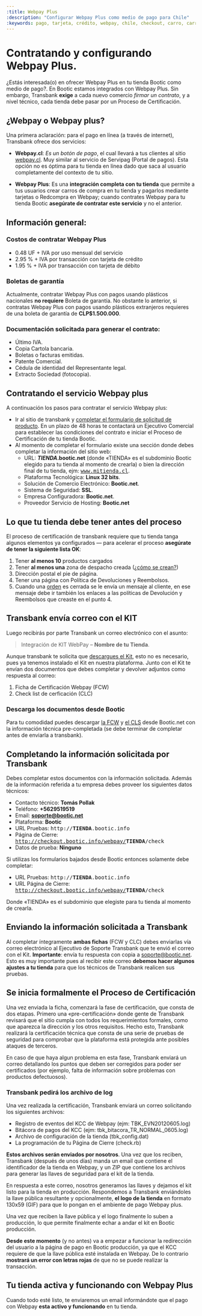```yaml
---
:title: Webpay Plus
:description: "Configurar Webpay Plus como medio de pago para Chile"
:keywords: pago, tarjeta, crédito, webpay, chile, checkout, carro, carrito, api key, certificacion
---
```


# Contratando y configurando Webpay Plus.

¿Estás interesada(o) en ofrecer Webpay Plus en tu tienda Bootic como medio de pago?. En Bootic estamos integrados con Webpay Plus. Sin embargo, Transbank **exige** a cada nuevo comercio *firmar un contrato*, y a nivel técnico, cada tienda debe pasar por un Proceso de Certificación.

## ¿Webpay o Webpay plus?

Una primera aclaración: para el pago en línea (a través de internet), Transbank ofrece dos servicios:

* **Webpay.cl**: *Es un botón de pago*, el cual llevará a tus clientes al sitio [webpay.cl][webpay]. Muy similar al servicio de Servipag (Portal de pagos). Esta opción no es óptima para tu tienda en línea dado que saca al usuario completamente del contexto de tu sitio.

* **Webpay Plus**: Es una **integración completa con tu tienda** que permite a tus usuarios crear carros de compra en tu tienda y pagarlos mediante tarjetas o Redcompra en Webpay; cuando contrates Webpay para tu tienda Bootic **asegúrate de contratar este servicio** y no el anterior.

## Información general:

### Costos de contratar Webpay Plus

* 0.48 UF + IVA por uso mensual del servicio
* 2.95 % + IVA por transacción con tarjeta de crédito
* 1.95 % + IVA por transacción con tarjeta de débito

### Boletas de garantía

Actualmente, contratar Webpay Plus con pagos usando plásticos nacionales **no requiere** Boleta de garantía. No obstante lo anterior, si contratas Webpay Plus con pagos usando plásticos extranjeros requieres de una boleta de garantía de **CLP$1.500.000**.

### Documentación solicitada para generar el contrato:

* Último IVA.
* Copia Cartola bancaria.
* Boletas o facturas emitidas.
* Patente Comercial.
* Cédula de identidad del Representante legal.
* Extracto Sociedad (fotocopia).

## Contratando el servicio Webpay plus

A continuación los pasos para contratar el servicio Webpay plus:

* Ir al sitio de transbank y [completar el formulario de solicitud de producto][formulario]. En un plazo de 48 horas te contactará un Ejecutivo Comercial para establecer las condiciones del contrato e iniciar el Proceso de Certificación de tu tienda Bootic.
* Al momento de completar el formulario existe una sección donde debes completar la información del sitio web:
  * URL: ***TIENDA*.bootic.net** (donde «TIENDA» es el subdominio Bootic elegido para tu tienda al momento de crearla) o bien la dirección final de tu tienda, ejm: <kbd>www.mitienda.cl</kbd>.
  * Plataforma Tecnológica: **Linux 32 bits**.
  * Solución de Comercio Electrónico: **Bootic.net**.
  * Sistema de Seguridad: **SSL**.
  * Empresa Configuradora: **Bootic.net**.
  * Proveedor Servicio de Hosting: **Bootic.net**

## Lo que tu tienda debe tener antes del proceso 

El proceso de certificación de transbank requiere que tu tienda tanga algunos
elementos ya configurados — para acelerar el proceso **asegúrate de tener la
siguiente lista OK**:

1. Tener **al menos 10** productos cargados
2. Tener **al menos una** zona de despacho creada (<a href="/es/administration/preferencias/shipping_zones">¿cómo se crean?</a>)
3. Dirección postal el pie de página.
4. Tener una página con Política de Devoluciones y Reembolsos.
5. Cuando una [orden][orden] es cerrada se le envía un mensaje al cliente, en ese mensaje debe ir también los enlaces a las políticas de Devolución y Reembolsos que creaste en el punto 4.

## Transbank envía correo con el KIT

Luego recibirás por parte Transbank un correo electrónico con el asunto:

> Integración de KIT WebPay – <strong>Nombre de tu Tienda</strong>.

Aunque transbank te solicita que [descargues el Kit][descargarkit], esto no es necesario, pues ya tenemos instalado el Kit en nuestra plataforma. Junto con el Kit te envían dos documentos que debes completar y devolver adjuntos como respuesta al correo:

1. Ficha de Certificación Webpay (FCW)
2. Check list de cerficación (CLC)

### Descarga los documentos desde Bootic 

Para tu comodidad puedes descargar [la FCW][fcw] y [el CLS][cls] desde Bootic.net con la información técnica pre-completada (se debe terminar de completar antes de enviarla a transbank).

## Completando la información solicitada por Transbank

Debes completar estos documentos con la información solicitada. Además de la información referida a tu empresa debes proveer los siguientes datos técnicos:

* Contacto técnico: **Tomás Pollak**
* Teléfono: **+5629519519**
* Email: **soporte@bootic.net**
* Plataforma: **Bootic**
* URL Pruebas: <kbd>http://<strong>TIENDA</strong>.bootic.info</kbd>
* Página de Cierre: <kbd>http://checkout.bootic.info/webpay/<strong>TIENDA</strong>/check</kbd>
* Datos de prueba: **Ninguno**

Si utilizas los formularios bajados desde Bootic entonces solamente debe completar:

* URL Pruebas: <kbd>http://<strong>TIENDA</strong>.bootic.info</kbd>
* URL Página de Cierre: <kbd>http://checkout.bootic.info/webpay/<strong>TIENDA</strong>/check</kbd>

Donde «TIENDA» es el subdominio que elegiste para tu tienda al momento de crearla.

## Enviando la información solicitada a Transbank

Al completar íntegramente **ambas fichas** (FCW y CLC) debes enviarlas vía correo electrónico al Ejecutivo de Soporte Transbank que te envió el correo con el Kit. **Importante**: envía tu respuesta con copia a [soporte@bootic.net][soporte]. Esto es muy importante pues al recibir este correo **debemos hacer algunos ajustes a tu tienda** para que los técnicos de Transbank realicen sus pruebas.

## Se inicia formalmente el Proceso de Certificación

Una vez enviada la ficha, comenzará la fase de certificación, que consta de dos etapas. Primero una «pre-certificación» donde gente de Transbank revisará que el sitio cumpla con todos los requerimientos formales, como que aparezca la dirección y los otros requisitos. Hecho esto, Transbank realizará la certificación técnica que consta de una serie de pruebas de seguridad para comprobar que la plataforma está protegida ante posibles ataques de terceros.

En caso de que haya algun problema en esta fase, Transbank enviará un correo detallando los puntos que deben ser corregidos para poder ser certificados (por ejemplo, falta de información sobre problemas con productos defectuosos).

### Transbank pedirá los archivo de log 

Una vez realizada la certificación, Transbank enviará un correo solicitando los siguientes archivos:

* Registro de eventos del KCC de Webpay (ejm: TBK_EVN20120605.log)
* Bitácora de pagos del KCC (ejm: tbk_bitacora_TR_NORMAL_0605.log)
* Archivo de configuración de la tienda (tbk_config.dat)
* La programación de tu Página de Cierre (check.rb)

**Estos archivos serán enviados por nosotros**. Una vez que los reciben, Transbank (después de unos días) manda un email que contiene el identificador de la tienda en Webpay, y un ZIP que contiene los archivos para generar las llaves de seguridad para el kit de la tienda.

En respuesta a este correo, nosotros generamos las llaves y dejamos el kit listo para la tienda en producción. Respondemos a Transbank enviándoles la llave pública resultante y opcionalmente, **el logo de la tienda** en formato 130x59 (GIF) para que lo pongan en el ambiente de pago Webpay plus.

Una vez que reciben la llave pública y el logo finalmente lo suben a producción, lo que permite finalmente echar a andar el kit en Bootic producción.

**Desde este momento** (y no antes) va a empezar a funcionar la redirección del usuario a la página de pago en Bootic producción, ya que el KCC requiere de que la llave pública esté instalada en Webpay. De lo contrario **mostrará un error con letras rojas** de que no se puede realizar la transacción.

## Tu tienda activa y funcionando con Webpay Plus 

Cuando todo esté listo, te enviaremos un email informándote que el pago con Webpay **esta activo y funcionando** en tu tienda.

[webpay]:http://www.webpay.cl "Sitio webpay"
[formulario]:https://www.transbank.cl/transbank/afiliacion-webpay.jsp?menu=productos "Formulario de solicitud del webpay plus"
[soporte]:mailto:soporte@bootic.net
[descargarkit]:https://www.transbank.cl/public/documentacion/descarga-kits/kcc-linux32bits.rar "Descargar kit - archivos comprimidos"
[orden]:/es/administration/ordenes "Órdenes"
[cls]:/downloads/FichaCertificacionWebpayV6.docx.zip "Ficha de Certificación"
[fcw]:/downloads/Bootic_checklist.xlsx.zip "Checklist"
